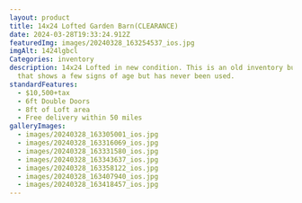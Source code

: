 ```yaml
---
layout: product
title: 14x24 Lofted Garden Barn(CLEARANCE)
date: 2024-03-28T19:33:24.912Z
featuredImg: images/20240328_163254537_ios.jpg
imgAlt: 1424lgbcl
Categories: inventory
description: 14x24 Lofted in new condition. This is an old inventory building
  that shows a few signs of age but has never been used.
standardFeatures:
  - $10,500+tax
  - 6ft Double Doors
  - 8ft of Loft area
  - Free delivery within 50 miles
galleryImages:
  - images/20240328_163305001_ios.jpg
  - images/20240328_163316069_ios.jpg
  - images/20240328_163331580_ios.jpg
  - images/20240328_163343637_ios.jpg
  - images/20240328_163358122_ios.jpg
  - images/20240328_163407940_ios.jpg
  - images/20240328_163418457_ios.jpg
---
```


